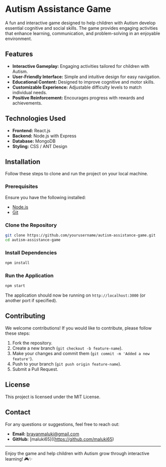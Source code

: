 # Autism Assistance Game

A fun and interactive game designed to help children with Autism develop essential cognitive and social skills. The game provides engaging activities that enhance learning, communication, and problem-solving in an enjoyable environment.

## Features
- **Interactive Gameplay:** Engaging activities tailored for children with Autism.
- **User-Friendly Interface:** Simple and intuitive design for easy navigation.
- **Educational Content:** Designed to improve cognitive and motor skills.
- **Customizable Experience:** Adjustable difficulty levels to match individual needs.
- **Positive Reinforcement:** Encourages progress with rewards and achievements.

## Technologies Used
- **Frontend:** React.js 
- **Backend:** Node.js with Express 
- **Database:** MongoDB 
- **Styling:** CSS / ANT Design

## Installation
Follow these steps to clone and run the project on your local machine.

### Prerequisites
Ensure you have the following installed:
- [Node.js](https://nodejs.org/)
- [Git](https://git-scm.com/)

### Clone the Repository
```sh
git clone https://github.com/yourusername/autism-assistance-game.git
cd autism-assistance-game
```

### Install Dependencies
```sh
npm install
```

### Run the Application
```sh
npm start
```

The application should now be running on `http://localhost:3000` (or another port if specified).

## Contributing
We welcome contributions! If you would like to contribute, please follow these steps:
1. Fork the repository.
2. Create a new branch (`git checkout -b feature-name`).
3. Make your changes and commit them (`git commit -m 'Added a new feature'`).
4. Push to your branch (`git push origin feature-name`).
5. Submit a Pull Request.

## License
This project is licensed under the MIT License.

## Contact
For any questions or suggestions, feel free to reach out:
- **Email:** brayanmaluki@gmail.com
- **GitHub:** [maluki65]((https://github.com/maluki65)

---

Enjoy the game and help children with Autism grow through interactive learning! 🎮✨
